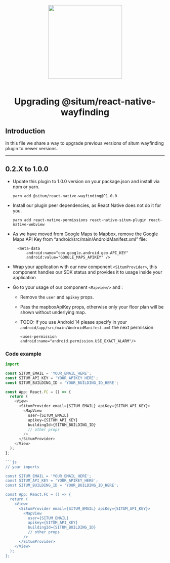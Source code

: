 <p align="center"> <img width="233" src="https://situm.com/wp-content/themes/situm/img/logo-situm.svg" style="margin-bottom:1rem" /> <h1 align="center">Upgrading @situm/react-native-wayfinding</h1> </p>

## Introduction <a name="introduction"></a>

In this file we share a way to upgrade previous versions of situm wayfinding plugin to newer versions.

---

## 0.2.X to 1.0.0 <a name="0.2.X-to-1.0.0"></a>

- Update this plugin to 1.0.0 version on your package.json and install via npm or yarn.

  ```yarn add @situm/react-native-wayfinding@^1.0.0```
- Install our plugin peer dependencies, as React Native does not do it for you.

  ```yarn add react-native-permissions react-native-situm-plugin react-native-webview```
- As we have moved from Google Maps to Mapbox, remove the Google Maps API Key from “android/src/main/AndroidManifest.xml” file:

  ```
    <meta-data
        android:name="com.google.android.geo.API_KEY"
        android:value="GOOGLE_MAPS_APIKEY" />
  ```
- Wrap your application with our new component `<SitumProvider>`, this component handles our SDK status and provides it to usage inside your application
- Go to your usage of our component `<Mapview/>` and :

  * Remove the `user` and `apikey` props.
  * Pass the mapboxApiKey props, otherwise only your floor plan will be shown without underlying map.
  * TODO: If you use Android 14 please specify in your `android/app/src/main/AndroidManifest.xml` the next permission

    ```
    <uses-permission android:name="android.permission.USE_EXACT_ALARM"/>
    ```

### Code example
```js
import

const SITUM_EMAIL = 'YOUR_EMAIL_HERE';
const SITUM_API_KEY = 'YOUR_APIKEY_HERE';
const SITUM_BUILDING_ID = 'YOUR_BUILDING_ID_HERE';

const App: React.FC = () => {
  return (
    <View>
      <SitumProvider email={SITUM_EMAIL} apiKey={SITUM_API_KEY}>
        <MapView
          user={SITUM_EMAIL}
          apikey={SITUM_API_KEY}
          buildingId={SITUM_BUILDING_ID}
          // other props
        />
      </SitumProvider>
    </View>
  );
};

```js
// your imports

const SITUM_EMAIL = 'YOUR_EMAIL_HERE';
const SITUM_API_KEY = 'YOUR_APIKEY_HERE';
const SITUM_BUILDING_ID = 'YOUR_BUILDING_ID_HERE';

const App: React.FC = () => {
  return (
    <View>
      <SitumProvider email={SITUM_EMAIL} apiKey={SITUM_API_KEY}>
        <MapView
          user={SITUM_EMAIL}
          apikey={SITUM_API_KEY}
          buildingId={SITUM_BUILDING_ID}
          // other props
        />
      </SitumProvider>
    </View>
  );
};
```
